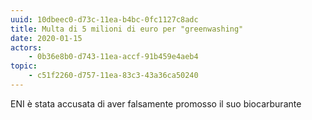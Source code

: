 ```yaml
---
uuid: 10dbeec0-d73c-11ea-b4bc-0fc1127c8adc
title: Multa di 5 milioni di euro per "greenwashing"
date: 2020-01-15
actors:
    - 0b36e8b0-d743-11ea-accf-91b459e4aeb4
topic:
    - c51f2260-d757-11ea-83c3-43a36ca50240
---
```


ENI è stata accusata di aver falsamente promosso il suo biocarburante
